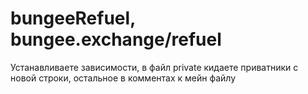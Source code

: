 # bungeeRefuel, bungee.exchange/refuel
Устанавливаете зависимости, в файл private кидаете приватники с новой строки, остальное в комментах к мейн файлу
